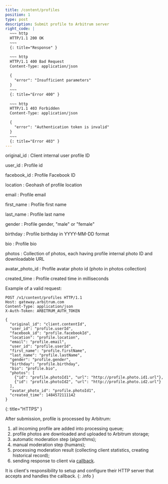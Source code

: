 ```yaml
---
title: /content/profiles
position: 1
type: post
description: Submit profile to Arbitrum server
right_code: |
  ~~~ http
  HTTP/1.1 200 OK
  ~~~
  {: title="Response" }

  ~~~ http
  HTTP/1.1 400 Bad Request
  Content-Type: application/json
  
  {
    "error": "Insufficient parameters"
  }
  ~~~
  {: title="Error 400" }
 
  ~~~ http
  HTTP/1.1 403 Forbidden
  Content-Type: application/json

  {
    "error": "Authentication token is invalid"
  }
  ~~~
  {: title="Error 403" }
---
```


original_id
: Client internal user profile ID

user_id
: Profile id

facebook_id
: Profile Facebook ID

location
: Geohash of profile location

email
: Profile email

first_name
: Profile first name

last_name
: Profile last name

gender
: Profile gender, "male" or "female"

birthday
: Profile birthday in YYYY-MM-DD format

bio
: Profile bio

photos
: Collection of photos, each having profile internal photo ID and downloadable URL

avatar_photo_id
: Profile avatar photo id (photo in photos collection)

created_time
: Profile created time in milliseconds

<!-- This call will return a maximum of 100 books
{: .info } -->

Example of a valid request:
<!-- Lists all the photos you have access to. You can paginate by using the parameters listed above. -->

~~~ http
POST /v1/content/profiles HTTP/1.1
Host: gateway.arbitrum.com
Content-Type: application/json
X-Auth-Token: ARBITRUM_AUTH_TOKEN

{
  "original_id": "client.contentId",
  "user_id": "profile.userId",
  "facebook_id": "profile.facebookId",
  "location": "profile.location",
  "email": "profile.email",
  "user_id": "profile.userId",
  "first_name": "profile.firstName",
  "last_name": "profile.lastName",
  "gender": "profile.gender",
  "birthday": "profile.birthday",
  "bio": "profile.bio",
  "photos": [
    {"id": "profile.photoId1", "url": "http://profile.photo.id1.url"},
    {"id": "profile.photoId2", "url": "http://profile.photo.id2.url"}
  ],
  "avatar_photo_id": "profile.photoId1",
  "created_time": 1484572111142
}
~~~
{: title="HTTPS" }

After submission, profile is processed by Arbitrum:

1. all incoming profile are added into processing queue;
2. profile photos are downloaded and uploaded to Arbitrum storage;
3. automatic moderation step (algorithms);
4. manual moderation step (humans);
5. processing moderation result (collecting client statistics, creating historical record);
6. sending response to client via [callback](/#/callback/moderation_result).


It is client's responsibility to setup and configure their HTTP server that accepts and
handles the callback.
{: .info }
